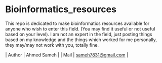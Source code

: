 # Bioinformatics_resources
This repo is dedicated to make bioinformatics resources available for anyone who wish to enter this field. (You may find it useful or not useful based on your level). I am not an expert in the field, just posting things based on my knowledge and the things which worked for me personally, they may/may not work with you, totally fine.


| Author  | Ahmed Sameh |
| Mail  | sameh7831@gmail.com  |




